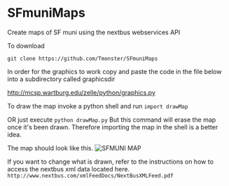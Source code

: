 # SFmuniMaps
Create maps of SF muni using the nextbus webservices API

To download

```git clone https://github.com/Tmonster/SFmuniMaps```

In order for the graphics to work copy and paste the code in the file below into a subdirectory called graphicsdir

http://mcsp.wartburg.edu/zelle/python/graphics.py

To draw the map invoke a python shell and run ```import drawMap```

OR just execute ```python drawMap.py``` But this command will erase the map once it's been drawn. Therefore importing the map in the shell is a better idea.

The map should look like this. 
![SFMUNI MAP](https://github.com/Tmonster/SFmuniMaps/blob/master/SFMap.jpg "SFMUNI MAP")

If you want to change what is drawn, refer to the instructions on how to access the nextbus xml data located here.
```http://www.nextbus.com/xmlFeedDocs/NextBusXMLFeed.pdf```
